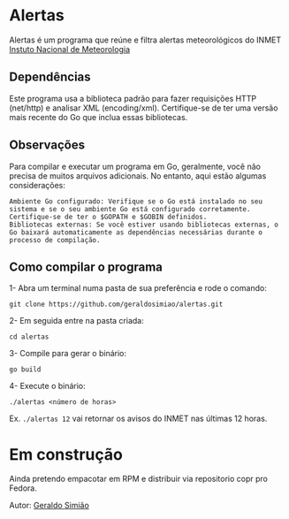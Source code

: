 # Alertas
Alertas é um programa que reúne e filtra alertas meteorológicos do INMET [Instuto Nacional de Meteorologia](https://alertas2.inmet.gov.br/)  

## Dependências
Este programa usa a biblioteca padrão para fazer requisições HTTP (net/http) e analisar XML (encoding/xml). Certifique-se de ter uma versão mais recente do Go que inclua essas bibliotecas.

## Observações
Para compilar e executar um programa em Go, geralmente, você não precisa de muitos arquivos adicionais. No entanto, aqui estão algumas considerações:

    Ambiente Go configurado: Verifique se o Go está instalado no seu sistema e se o seu ambiente Go está configurado corretamente. Certifique-se de ter o $GOPATH e $GOBIN definidos.
    Bibliotecas externas: Se você estiver usando bibliotecas externas, o Go baixará automaticamente as dependências necessárias durante o processo de compilação.

## Como compilar o programa
1- Abra um terminal numa pasta de sua preferência e rode o comando:

    git clone https://github.com/geraldosimiao/alertas.git

2- Em seguida entre na pasta criada:
    
    cd alertas
    
3- Compile para gerar o binário:

    go build

4- Execute o binário:

    ./alertas <número de horas>
Ex. ```./alertas 12``` vai retornar os avisos do INMET nas últimas 12 horas.


# Em construção
Ainda pretendo empacotar em RPM e distribuir via repositorio copr pro Fedora.

Autor: [Geraldo Simião](https://fedoraproject.org/wiki/User:Geraldosimiao)


